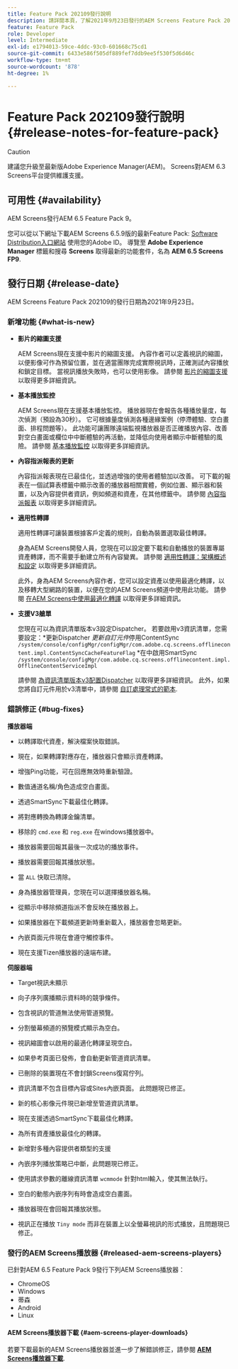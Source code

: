 ```yaml
---
title: Feature Pack 202109發行說明
description: 請詳閱本頁，了解2021年9月23日發行的AEM Screens Feature Pack 202109的相關資訊。
feature: Feature Pack
role: Developer
level: Intermediate
exl-id: e1794013-59ce-4ddc-93c0-601668c75cd1
source-git-commit: 6433e586f505df889fef7ddb9ee5f530f5d6d46c
workflow-type: tm+mt
source-wordcount: '878'
ht-degree: 1%

---
```


# Feature Pack 202109發行說明 {#release-notes-for-feature-pack}

>[!CAUTION]
>建議您升級至最新版Adobe Experience Manager(AEM)。 Screens對AEM 6.3 Screens平台提供維護支援。

## 可用性 {#availability}

AEM Screens發行AEM 6.5 Feature Pack 9。

您可以從以下網址下載AEM Screens 6.5.9版的最新Feature Pack: [Software Distribution入口網站](https://experience.adobe.com/#/downloads/content/software-distribution/en/aem.html) 使用您的Adobe ID。 導覽至 **Adobe Experience Manager** 標籤和搜尋 **Screens** 取得最新的功能套件，名為 **AEM 6.5 Screens FP9**.

## 發行日期 {#release-date}

AEM Screens Feature Pack 202109的發行日期為2021年9月23日。

### 新增功能 {#what-is-new}

* **影片的縮圖支援**

   AEM Screens現在支援中影片的縮圖支援。 內容作者可以定義視訊的縮圖，以便影像可作為預留位置，並在適當團隊完成實際視訊時，正確測試內容播放和鎖定目標。 當視訊播放失敗時，也可以使用影像。
請參閱 [影片的縮圖支援](/help/user-guide/thumbnail-support.md) 以取得更多詳細資訊。

* **基本播放監控**

   AEM Screens現在支援基本播放監控。 播放器現在會報告各種播放量度，每次偵測（預設為30秒）。 它可根據量度偵測各種邊緣案例（停滯體驗、空白畫面、排程問題等）。 此功能可讓團隊遠端監視播放器是否正確播放內容、改善對空白畫面或欄位中中斷體驗的再活動，並降低向使用者顯示中斷體驗的風險。
請參閱 [基本播放監控](https://experienceleague.adobe.com/docs/experience-manager-screens/user-guide/administering/installing-screens-player.html?lang=en#playback-monitoring) 以取得更多詳細資訊。

* **內容指派報表的更新**

   內容指派報表現在已最佳化，並透過增強的使用者體驗加以改善。 可下載的報表在一個試算表標籤中顯示改善的播放器相關實體，例如位置、顯示器和裝置，以及內容提供者資訊，例如頻道和資產，在其他標籤中。
請參閱 [內容指派報表](/help/user-guide/content-assignment-report.md) 以取得更多詳細資訊。

* **適用性轉譯**

   適用性轉譯可讓裝置根據客戶定義的規則，自動為裝置選取最佳轉譯。

   身為AEM Screens開發人員，您現在可以設定要下載和自動播放的裝置專屬資產轉譯，而不需要手動建立所有內容變異。 請參閱 [適用性轉譯：架構概述和設定](/help/user-guide/adaptive-renditions.md) 以取得更多詳細資訊。

   此外，身為AEM Screens內容作者，您可以設定資產以使用最適化轉譯，以及移轉大型網路的裝置，以便在您的AEM Screens頻道中使用此功能。 請參閱 [在AEM Screens中使用最適化轉譯](/help/user-guide/using-adaptive-renditions.md) 以取得更多詳細資訊。

* **支援V3艙單**

   您現在可以為資訊清單版本v3設定Dispatcher。 若要啟用v3資訊清單，您需要設定：*更新Dispatcher *更新自訂元件*停用ContentSync `/system/console/configMgr/configMgr/com.adobe.cq.screens.offlinecontent.impl.ContentSyncCacheFeatureFlag`
*在中啟用SmartSync `/system/console/configMgr/com.adobe.cq.screens.offlinecontent.impl.OfflineContentServiceImpl`

   請參閱 [為資訊清單版本v3配置Dispatcher](https://experienceleague.adobe.com/docs/experience-manager-screens/user-guide/administering/dispatcher-configurations-aem-screens.html?lang=en#configuring-dispatcherv3) 以取得更多詳細資訊。
此外，如果您將自訂元件用於v3清單中，請參閱 [自訂處理常式的範本](https://experienceleague.adobe.com/docs/experience-manager-screens/user-guide/developing/developing-custom-component-tutorial-develop.html?lang=en#custom-handlers).


### 錯誤修正 {#bug-fixes}

**播放器端**

* 以轉譯取代資產，解決檔案快取錯誤。

* 現在，如果轉譯對應存在，播放器只會顯示資產轉譯。

* 增強Ping功能，可在回應無效時重新驗證。

* 數值通道名稱/角色造成空白畫面。

* 透過SmartSync下載最佳化轉譯。

* 將對應轉換為轉譯金鑰清單。

* 移除的 `cmd.exe` 和 `reg.exe` 在windows播放器中。

* 播放器需要回報其最後一次成功的播放事件。

* 播放器需要回報其播放狀態。

* 當 `ALL` 快取已清除。

* 身為播放器管理員，您現在可以選擇播放器名稱。

* 從顯示中移除頻道指派不會反映在播放器上。

* 如果播放器在下載頻道更新時重新載入，播放器會忽略更新。

* 內嵌頁面元件現在會遵守觸控事件。

* 現在支援Tizen播放器的遠端布建。

**伺服器端**

* Target視訊未顯示
* 向子序列廣播顯示資料時的競爭條件。

* 包含視訊的管道無法使用管道預覽。

* 分割螢幕頻道的預覽模式顯示為空白。

* 視訊縮圖會以啟用的最適化轉譯呈現空白。

* 如果參考頁面已發佈，會自動更新管道資訊清單。

* 已刪除的裝置現在不會封鎖Screens復寫佇列。

* 資訊清單不包含目標內容或Sites內嵌頁面。 此問題現已修正。

* 新的核心影像元件現已新增至管道資訊清單。

* 現在支援透過SmartSync下載最佳化轉譯。

* 為所有資產播放最佳化的轉譯。

* 新增對多種內容提供者類型的支援

* 內嵌序列播放策略已中斷，此問題現已修正。

* 使用請求參數的離線資訊清單 `wcmmode` 針對html輸入，使其無法執行。

* 空白的動態內嵌序列有時會造成空白畫面。

* 播放器現在會回報其播放狀態。

* 視訊正在播放 `Tiny mode` 而非在裝置上以全螢幕視訊的形式播放，且問題現已修正。

### 發行的AEM Screens播放器 {#released-aem-screens-players}

已針對AEM 6.5 Feature Pack 9發行下列AEM Screens播放器：

* ChromeOS
* Windows
* 蒂森
* Android
* Linux

#### AEM Screens播放器下載  {#aem-screens-player-downloads}

若要下載最新的AEM Screens播放器並進一步了解錯誤修正，請參閱 **[AEM Screens播放器下載](https://download.macromedia.com/screens/index.html)**.
